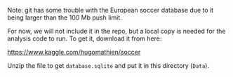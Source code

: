 Note: git has some trouble with the European soccer database due to it being larger than the 100 Mb push limit.

For now, we will not include it in the repo, but a local copy is needed for the
analysis code to run. To get it, download it from here:
 
https://www.kaggle.com/hugomathien/soccer 

Unzip the file to get `database.sqlite` and put it in this directory (`Data`).